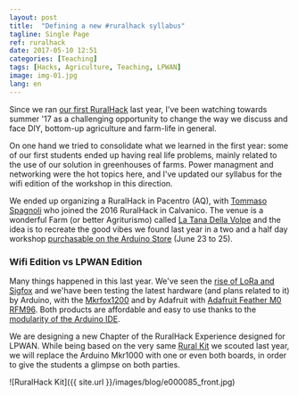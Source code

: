 ```yaml
---
layout: post
title:  "Defining a new #ruralhack syllabus"
tagline: Single Page
ref: ruralhack
date: 2017-05-10 12:51
categories: [Teaching]
tags: [Hacks, Agriculture, Teaching, LPWAN]
image: img-01.jpg
lang: en
---
```


Since we ran [our first RuralHack](https://www.flickr.com/photos/142132017@N03/albums/72157670025633602) last year, I've been watching towards summer '17 as a challenging opportunity to change the way we discuss and face DIY, bottom-up agriculture and farm-life in general.

On one hand we tried to consolidate what we learned in the first year: some of our first students ended up having real life problems, mainly related to the use of our solution in greenhouses of farms. Power managment and networking were the hot topics here, and I've updated our syllabus for the wifi edition of the workshop in this direction.

We ended up organizing a RuralHack in Pacentro (AQ), with [Tommaso Spagnoli](http://tommasospagnoli.com/) who joined the 2016 RuralHack in Calvanico. The venue is a wonderful Farm (or better Agriturismo) called [La Tana Della Volpe](www.fattoriatanadellavolpe.com) and the idea is to recreate the good vibes we found last year in a two and a half day workshop [purchasable on the Arduino Store](https://store.arduino.cc/ruralhack-workshop-pacentro) (June 23 to 25).


### Wifi Edition vs LPWAN Edition  

Many things happened in this last year. We've seen the [rise of LoRa and Sigfox](https://novemberfive.co/blog/internet-of-things-lora-vs-sigfox/) and we'have been testing the latest hardware (and plans related to it)  by Arduino, with the [Mkrfox1200](https://store.arduino.cc/homepage/arduino-mkrfox1200) and by Adafruit with [Adafruit Feather M0 RFM96](https://www.adafruit.com/product/3179). Both products are affordable and easy to use thanks to the [modularity of the Arduino IDE](https://www.arduino.cc/en/guide/cores).

We are designing a new Chapter of the RuralHack Experience designed for LPWAN. While being based on the very same [Rural
 Kit](https://store.arduino.cc/rural-hack-kit) we scouted last year, we will replace the Arduino Mkr1000 with one or even both boards, in order to give the students a glimpse on both parties.

 ![RuralHack Kit]({{ site.url }}/images/blog/e000085_front.jpg)
